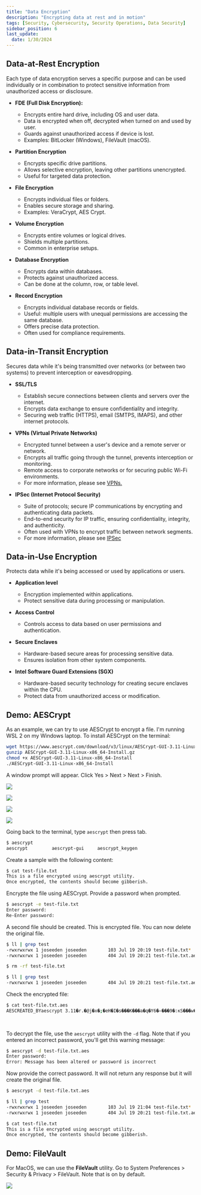 ```yaml
---
title: "Data Encryption"
description: "Encrypting data at rest and in motion"
tags: [Security, Cybersecurity, Security Operations, Data Security]
sidebar_position: 6
last_update:
  date: 1/30/2024
---
```



## Data-at-Rest Encryption

Each type of data encryption serves a specific purpose and can be used individually or in combination to protect sensitive information from unauthorized access or disclosure.

- **FDE (Full Disk Encryption):**
  - Encrypts entire hard drive, including OS and user data.
  - Data is encrypted when off, decrypted when turned on and used by user.
  - Guards against unauthorized access if device is lost.
  - Examples: BitLocker (Windows), FileVault (macOS).

- **Partition Encryption**
  - Encrypts specific drive partitions.
  - Allows selective encryption, leaving other partitions unencrypted.
  - Useful for targeted data protection.

- **File Encryption**
  - Encrypts individual files or folders.
  - Enables secure storage and sharing.
  - Examples: VeraCrypt, AES Crypt.

- **Volume Encryption**
  - Encrypts entire volumes or logical drives.
  - Shields multiple partitions. 
  - Common in enterprise setups.

- **Database Encryption**
  - Encrypts data within databases.
  - Protects against unauthorized access. 
  - Can be done at the column, row, or table level.

- **Record Encryption**
  - Encrypts individual database records or fields.
  - Useful: multiple users with unequal permissions are accessing the same database.
  - Offers precise data protection.
  - Often used for compliance requirements.

## Data-in-Transit Encryption

Secures data while it's being transmitted over networks (or between two systems) to prevent interception or eavesdropping.

- **SSL/TLS**
  - Establish secure connections between clients and servers over the internet.
  - Encrypts data exchange to ensure confidentiality and integrity.
  - Securing web traffic (HTTPS), email (SMTPS, IMAPS), and other internet protocols.

- **VPNs (Virtual Private Networks)**
  - Encrypted tunnel between a user's device and a remote server or network.
  - Encrypts all traffic going through the tunnel, prevents interception or monitoring.
  - Remote access to corporate networks or for securing public Wi-Fi environments.
  - For more information, please see [VPNs.](/docs/007-Cybersecurity/003-Security-Architecture/053-VPN.md)

- **IPSec (Internet Protocol Security)**
  - Suite of protocols; secure IP communications by encrypting and authenticating data packets.
  - End-to-end security for IP traffic, ensuring confidentiality, integrity, and authenticity.
  - Often used with VPNs to encrypt traffic between network segments.
  - For more information, please see [IPSec](/docs/007-Cybersecurity/003-Security-Architecture/054-TLS-and-IPSec.md#ipsec)

## Data-in-Use Encryption

Protects data while it's being accessed or used by applications or users.

- **Application level**
  - Encryption implemented within applications.
  - Protect sensitive data during processing or manipulation.
  
- **Access Control**
  - Controls access to data based on user permissions and authentication.
  
- **Secure Enclaves**
  - Hardware-based secure areas for processing sensitive data.
  - Ensures isolation from other system components.
  
- **Intel Software Guard Extensions (SGX)**
  - Hardware-based security technology for creating secure enclaves within the CPU.
  - Protect data from unauthorized access or modification.


## Demo: AESCrypt 

As an example, we can try to use AESCrypt to encrypt a file.
I'm running WSL 2 on my Windows laptop. To install AESCrypt on the terminal:

```bash
wget https://www.aescrypt.com/download/v3/linux/AESCrypt-GUI-3.11-Linux-x86_64-Install.gz
gunzip AESCrypt-GUI-3.11-Linux-x86_64-Install.gz
chmod +x AESCrypt-GUI-3.11-Linux-x86_64-Install
./AESCrypt-GUI-3.11-Linux-x86_64-Install
```

A window prompt will appear. Click Yes > Next > Next > Finish.

![](/img/docs/cissp-aescrypt-1.png)

![](/img/docs/cissp-aescrypt-2.png)

![](/img/docs/cissp-aescrypt-3.png)

![](/img/docs/cissp-aescrypt-4.png)

Going back to the terminal, type `aescrypt` then press tab.

```bash
$ aescrypt
aescrypt         aescrypt-gui     aescrypt_keygen 
```

Create a sample with the following content:

```bash
$ cat test-file.txt
This is a file encrypted using aescrypt utility.
Once encrypted, the contents should become gibberish. 
```

Encrypte the file using AESCrypt. Provide a password when prompted.

```bash
$ aescrypt -e test-file.txt
Enter password:
Re-Enter password:
```

A second file should be created. This is encrypted file. You can now delete the original file.

```bash
$ ll | grep test
-rwxrwxrwx 1 joseeden joseeden        103 Jul 19 20:19 test-file.txt*
-rwxrwxrwx 1 joseeden joseeden        404 Jul 19 20:21 test-file.txt.aes* 

$ rm -rf test-file.txt

$ ll | grep test
-rwxrwxrwx 1 joseeden joseeden        404 Jul 19 20:21 test-file.txt.aes* 
```

Check the encrypted file:

```bash
$ cat test-file.txt.aes
AESCREATED_BYaescrypt 3.11�r.�@j�x�;�eH�I�s���K���a�q�Y6�̵���9�:ĸS���w�4��P)\3O+���J��?2����fޘ_"o����x�R6�ن�xd�[/�$��y̙"bpL��-b��&�g-r��!�Z�J�����٩��3G�r�      P���p#�[Gp�og�c�EA�s    <R�g�in���̓ׄh��l���%�����`).
                                                                                            /��!h��
                                                                                                   �cv�ClYC?    ���1v�␦&U
```

To decrypt the file, use the `aescrypt` utility with the `-d` flag. Note that if you entered an incorrect password, you'll get this warning message:

```bash
$ aescrypt -d test-file.txt.aes
Enter password:
Error: Message has been altered or password is incorrect 
```

Now provide the correct password. It will not return any response but it will create the original file.

```bash
$ aescrypt -d test-file.txt.aes

$ ll | grep test
-rwxrwxrwx 1 joseeden joseeden        103 Jul 19 21:04 test-file.txt*
-rwxrwxrwx 1 joseeden joseeden        404 Jul 19 20:21 test-file.txt.aes*

$ cat test-file.txt
This is a file encrypted using aescrypt utility.
Once encrypted, the contents should become gibberish.
```

## Demo: FileVault 

For MacOS, we can use the **FileVault** utility. Go to System Preferences > Security & Privacy > FileVault. Note that is on by default.

![](/img/docs/cissp-filevault.png)

